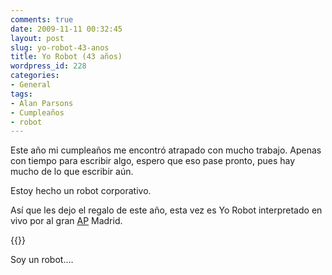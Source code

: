 ```yaml
---
comments: true
date: 2009-11-11 00:32:45
layout: post
slug: yo-robot-43-anos
title: Yo Robot (43 años)
wordpress_id: 228
categories:
- General
tags:
- Alan Parsons
- Cumpleaños
- robot
---
```


Este año mi cumpleaños me encontró atrapado con mucho trabajo. Apenas con tiempo para escribir algo, espero que eso pase pronto, pues hay mucho de lo que escribir aún.

Estoy hecho un robot corporativo.

Así que les dejo el regalo de este año, esta vez es Yo Robot interpretado en vivo por al gran [AP](http://www.lnds.net/2008/12/algunos-consejos-de-alan-parson-para-des.htmlen) Madrid.

{{<youtube NQi-OSXznrY>}}


Soy un robot....




